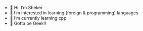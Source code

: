 - 👋 Hi, I’m Sheker
- 👀 I’m interested in learning (foreign & programming) languages
- 🌱 I’m currently learning cpp
- 💞️ Gotta be Geek!!

<!---
sekerdev/sekerdev is a ✨ special ✨ repository because its `README.md` (this file) appears on your GitHub profile.
You can click the Preview link to take a look at your changes.
--->
